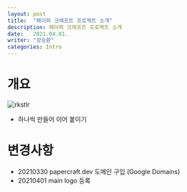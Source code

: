 ```yaml
---
layout: post
title:  "페이퍼 크래프트 프로젝트 소개"
description: 페이퍼 크래프트 프로젝트 소개 
date:   2021.04.01.
writer: "장승환"
categories: Intro
---
```


# 개요
![rkstlr](https://user-images.githubusercontent.com/8253917/113249274-668d9980-92f9-11eb-92af-86bd4594dfc0.jpg)
+ 하나씩 만들어 이어 붙이기



# 변경사항
* 20210330 papercraft.dev 도메인 구입 (Google Domains)
* 20210401 main logo 등록 
